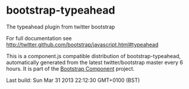 # bootstrap-typeahead
The typeahead plugin from twitter bootstrap

For full documentation see http://twitter.github.com/bootstrap/javascript.html#typeahead

This is a component.js compatible distribution of bootstrap-typeahead, automatically generated
from the latest twitter/bootstrap master every 6 hours. It is part of the <a href="http://github.com/codemix/bootstrap-component">Bootstrap Component</a>
project.


Last build: Sun Mar 31 2013 22:12:30 GMT+0100 (BST)
